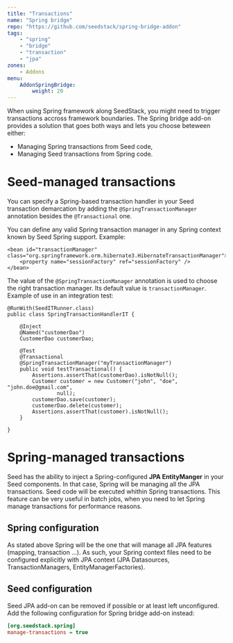 ```yaml
---
title: "Transactions"
name: "Spring bridge"
repo: "https://github.com/seedstack/spring-bridge-addon"
tags:
    - "spring"
    - "bridge"
    - "transaction"
    - "jpa"
zones:
    - Addons
menu:
    AddonSpringBridge:
        weight: 20
---
```


When using Spring framework along SeedStack, you might need to trigger transactions accross framework boundaries. The Spring bridge add-on provides a solution that goes both ways and lets you choose beteween either:

* Managing Spring transactions from Seed code,
* Managing Seed transactions from Spring code.


# Seed-managed transactions

You can specify a Spring-based transaction handler in your Seed transaction demarcation by adding the
`@SpringTransactionManager` annotation besides the `@Transactional` one.

You can define any valid Spring transaction manager in any Spring context known by Seed Spring support. Example:
		
	<bean id="transactionManager" class="org.springframework.orm.hibernate3.HibernateTransactionManager">
		<property name="sessionFactory" ref="sessionFactory" />
	</bean>

The value of the `@SpringTransactionManager` annotation is used to choose the right transaction manager. Its default
value is `transactionManager`. Example of use in an integration test:

	@RunWith(SeedITRunner.class)
	public class SpringTransactionHandlerIT {
	
		@Inject
		@Named("customerDao")
		CustomerDao customerDao;
	
		@Test
		@Transactional
		@SpringTransactionManager("myTransactionManager")
		public void testTransactional() {
			Assertions.assertThat(customerDao).isNotNull();
			Customer customer = new Customer("john", "doe", "john.doe@gmail.com",
					null);
			customerDao.save(customer);
			customerDao.delete(customer);
			Assertions.assertThat(customer).isNotNull();
		}

	}
	
# Spring-managed transactions

Seed has the ability to inject a Spring-configured **JPA EntityManger**  in your Seed components. In that case, Spring will be managing all the JPA transactions. Seed code will be executed whithin Spring transactions. This feature can be very useful in batch jobs, when you need to let Spring manage transactions for performance reasons.

## Spring configuration
As stated above Spring will be the one that will manage all JPA features (mapping, transaction ...). As such, your Spring context files need to be configured explicitly with JPA context (JPA Datasources, TransactionManagers, EntityManagerFactories).

## Seed configuration
Seed JPA add-on can be removed if possible or at least left unconfigured. Add the following configuration for Spring bridge add-on instead:

```ini
[org.seedstack.spring]
manage-transactions = true
```
